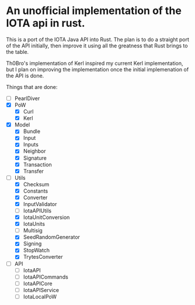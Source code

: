 # An unofficial implementation of the IOTA api in rust.

This is a port of the IOTA Java API into Rust. The plan is to do a straight port of the API initially, then improve it using all the greatness that Rust brings to the table.

Th0Bro's implementation of Kerl inspired my current Kerl implementation, but I plan on improving the implementation once the initial implemenation of the API is done.

Things that are done:

- [ ] PearlDiver
- [x] PoW
    - [x] Curl
    - [x] Kerl
- [x] Model
    - [x] Bundle
    - [x] Input
    - [x] Inputs
    - [x] Neighbor
    - [x] Signature
    - [x] Transaction
    - [x] Transfer
- [ ] Utils
    - [x] Checksum
    - [x] Constants
    - [x] Converter
    - [x] InputValidator
    - [ ] IotaAPIUtils
    - [x] IotaUnitConversion
    - [x] IotaUnits
    - [ ] Multisig
    - [x] SeedRandomGenerator
    - [x] Signing
    - [x] StopWatch
    - [x] TrytesConverter
- [ ] API
    - [ ] IotaAPI
    - [ ] IotaAPICommands
    - [ ] IotaAPICore
    - [ ] IotaAPIService
    - [ ] IotaLocalPoW
